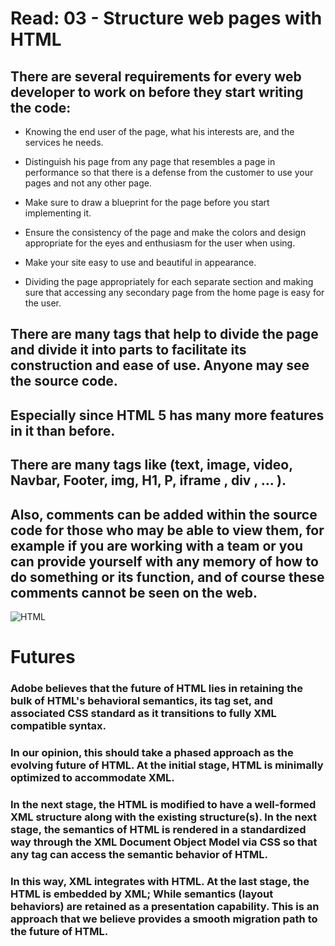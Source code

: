 # Read: 03 - Structure web pages with HTML
## There are several requirements for every web developer to work on before they start writing the code:

+ Knowing the end user of the page, what his interests are, and the services he needs.

+ Distinguish his page from any page that resembles a page in performance so that there is a defense from the customer to use your pages and not any other page.

+ Make sure to draw a blueprint for the page before you start implementing it.

+ Ensure the consistency of the page and make the colors and design appropriate for the eyes and enthusiasm for the user when using.

+ Make your site easy to use and beautiful in appearance.

+ Dividing the page appropriately for each separate section and making sure that accessing any secondary page from the home page is easy for the user.

## There are many tags that help to divide the page and divide it into parts to facilitate its construction and ease of use. Anyone may see the source code.

## Especially since HTML 5 has many more features in it than before.
## There are many tags like (text, image, video, Navbar, Footer, img, H1, P, iframe , div , ... ).
## Also, comments can be added within the source code for those who may be able to view them, for example if you are working with a team or you can provide yourself with any memory of how to do something or its function, and of course these comments cannot be seen on the web.

![HTML](https://www.oreilly.com/library/view/learning-web-design/9781449337513/httpatomoreillycomsourceoreillyimages2257981.png)


# Futures

### Adobe believes that the future of HTML lies in retaining the bulk of HTML's behavioral semantics, its tag set, and associated CSS standard as it transitions to fully XML compatible syntax. 
### In our opinion, this should take a phased approach as the evolving future of HTML. At the initial stage, HTML is minimally optimized to accommodate XML. 
### In the next stage, the HTML is modified to have a well-formed XML structure along with the existing structure(s). In the next stage, the semantics of HTML is rendered in a standardized way through the XML Document Object Model via CSS so that any tag can access the semantic behavior of HTML.
### In this way, XML integrates with HTML. At the last stage, the HTML is embedded by XML; While semantics (layout behaviors) are retained as a presentation capability. This is an approach that we believe provides a smooth migration path to the future of HTML.
